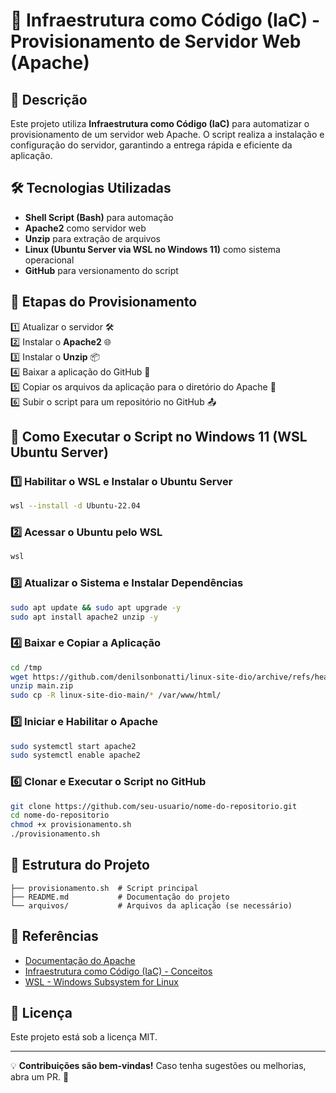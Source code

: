 # 🚀 Infraestrutura como Código (IaC) - Provisionamento de Servidor Web (Apache)

## 📌 Descrição
Este projeto utiliza **Infraestrutura como Código (IaC)** para automatizar o provisionamento de um servidor web Apache. O script realiza a instalação e configuração do servidor, garantindo a entrega rápida e eficiente da aplicação.

## 🛠 Tecnologias Utilizadas
- **Shell Script (Bash)** para automação
- **Apache2** como servidor web
- **Unzip** para extração de arquivos
- **Linux (Ubuntu Server via WSL no Windows 11)** como sistema operacional
- **GitHub** para versionamento do script

## 📜 Etapas do Provisionamento
1️⃣ Atualizar o servidor 🛠️  
2️⃣ Instalar o **Apache2** 🌐  
3️⃣ Instalar o **Unzip** 📦  
4️⃣ Baixar a aplicação do GitHub 🎯  
5️⃣ Copiar os arquivos da aplicação para o diretório do Apache 📂  
6️⃣ Subir o script para um repositório no GitHub 📤  

## 🚀 Como Executar o Script no Windows 11 (WSL Ubuntu Server)

### 1️⃣ Habilitar o WSL e Instalar o Ubuntu Server
```sh
wsl --install -d Ubuntu-22.04
```

### 2️⃣ Acessar o Ubuntu pelo WSL
```sh
wsl
```

### 3️⃣ Atualizar o Sistema e Instalar Dependências
```sh
sudo apt update && sudo apt upgrade -y
sudo apt install apache2 unzip -y
```

### 4️⃣ Baixar e Copiar a Aplicação
```sh
cd /tmp
wget https://github.com/denilsonbonatti/linux-site-dio/archive/refs/heads/main.zip
unzip main.zip
sudo cp -R linux-site-dio-main/* /var/www/html/
```

### 5️⃣ Iniciar e Habilitar o Apache
```sh
sudo systemctl start apache2
sudo systemctl enable apache2
```

### 6️⃣ Clonar e Executar o Script no GitHub
```sh
git clone https://github.com/seu-usuario/nome-do-repositorio.git
cd nome-do-repositorio
chmod +x provisionamento.sh
./provisionamento.sh
```

## 📂 Estrutura do Projeto
```
├── provisionamento.sh  # Script principal
├── README.md           # Documentação do projeto
└── arquivos/           # Arquivos da aplicação (se necessário)
```

## 📖 Referências
- [Documentação do Apache](https://httpd.apache.org/docs/)
- [Infraestrutura como Código (IaC) - Conceitos](https://www.terraform.io/)
- [WSL - Windows Subsystem for Linux](https://learn.microsoft.com/en-us/windows/wsl/)

## 📜 Licença
Este projeto está sob a licença MIT.

---
💡 **Contribuições são bem-vindas!** Caso tenha sugestões ou melhorias, abra um PR. 🚀

